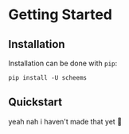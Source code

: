 # Getting Started

## Installation

Installation can be done with `pip`:
```
pip install -U scheems
```

## Quickstart
 yeah nah i haven't made that yet 🤔
